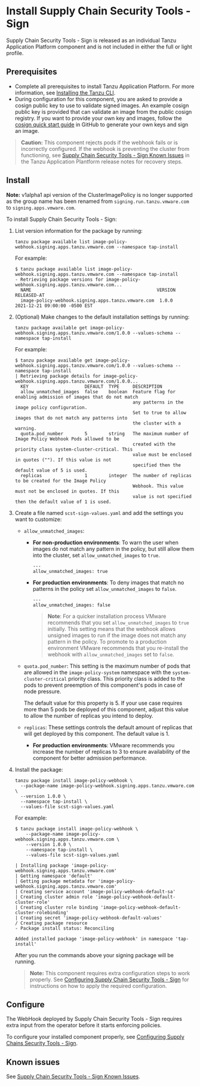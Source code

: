 # Install Supply Chain Security Tools - Sign

Supply Chain Security Tools - Sign is released as an individual Tanzu Application
Platform component and is not included in either the full or light profile.

## <a id='scst-sign-prereqs'></a> Prerequisites

- Complete all prerequisites to install Tanzu Application Platform. For more information, see [Installing the Tanzu CLI](../install-general.md).
- During configuration for this component, you are asked to provide a cosign public key to use to
validate signed images. An example cosign public key is provided that can validate an image from the
public cosign registry. If you want to provide your own key and images, follow the
[cosign quick start guide](https://github.com/sigstore/cosign#quick-start) in GitHub to
generate your own keys and sign an image.

>**Caution:** This component rejects pods if the webhook fails or is incorrectly configured.
>If the webhook is preventing the cluster from functioning,
>see [Supply Chain Security Tools - Sign Known Issues](release-notes.md)
> in the Tanzu Application Plantform release notes for recovery steps.

## <a id='install-scst-sign'></a> Install

**Note:** v1alpha1 api version of the ClusterImagePolicy is no longer supported as the group name has been renamed from
`signing.run.tanzu.vmware.com` to `signing.apps.vmware.com`.

To install Supply Chain Security Tools - Sign:

1. List version information for the package by running:

    ```
    tanzu package available list image-policy-webhook.signing.apps.tanzu.vmware.com --namespace tap-install
    ```

    For example:

    ```
    $ tanzu package available list image-policy-webhook.signing.apps.tanzu.vmware.com --namespace tap-install
    - Retrieving package versions for image-policy-webhook.signing.apps.tanzu.vmware.com...
      NAME                                               VERSION         RELEASED-AT
      image-policy-webhook.signing.apps.tanzu.vmware.com  1.0.0          2021-12-21 09:00:00 -0500 EST
    ```

1. (Optional) Make changes to the default installation settings by running:

    ```
    tanzu package available get image-policy-webhook.signing.apps.tanzu.vmware.com/1.0.0 --values-schema --namespace tap-install
    ```

    For example:

    ```
    $ tanzu package available get image-policy-webhook.signing.apps.tanzu.vmware.com/1.0.0 --values-schema --namespace tap-install
    | Retrieving package details for image-policy-webhook.signing.apps.tanzu.vmware.com/1.0.0...
      KEY                     DEFAULT  TYPE     DESCRIPTION
      allow_unmatched_images  false    boolean  Feature flag for enabling admission of images that do not match
                                                any patterns in the image policy configuration.
                                                Set to true to allow images that do not match any patterns into
                                                the cluster with a warning.
      quota.pod_number        5        string   The maximum number of Image Policy Webhook Pods allowed to be
                                                created with the priority class system-cluster-critical. This
                                                value must be enclosed in quotes (""). If this value is not
                                                specified then the default value of 5 is used.
      replicas                1        integer  The number of replicas to be created for the Image Policy
                                                Webhook. This value must not be enclosed in quotes. If this
                                                value is not specified then the default value of 1 is used.
    ```

1. Create a file named `scst-sign-values.yaml` and add the settings you want to customize:

    - `allow_unmatched_images`:

        * **For non-production environments**: To warn the user when images
          do not match any pattern in the policy, but still allow them into
          the cluster, set `allow_unmatched_images` to `true`.

            ```
            ---
            allow_unmatched_images: true
            ```

        * **For production environments**: To deny images that match no patterns in the policy set `allow_unmatched_images` to `false`.

            ```
            ---
            allow_unmatched_images: false
            ```

            >**Note**: For a quicker installation process VMware recommends that
            >you set `allow_unmatched_images` to `true` initially.
            >This setting means that the webhook allows unsigned images to
            >run if the image does not match any pattern in the policy.
            >To promote to a production environment VMware recommends that you
            >re-install the webhook with `allow_unmatched_images` set to `false`.

    - `quota.pod_number`:
      This setting is the maximum number of pods that are allowed in the
      `image-policy-system` namespace with the `system-cluster-critical`
      priority class. This priority class is added to the pods to prevent
      preemption of this component's pods in case of node pressure.

      The default value for this property is 5. If your use case requires
      more than 5 pods be deployed of this component, adjust this value to
      allow the number of replicas you intend to deploy.

    - `replicas`:
      These settings controls the default amount of replicas that will get deployed by this
      component. The default value is 1.

        * **For production environments**: VMware recommends you increase the number of replicas to
          3 to ensure availability of the component for better admission performance.

1. Install the package:

    ```
    tanzu package install image-policy-webhook \
      --package-name image-policy-webhook.signing.apps.tanzu.vmware.com \
      --version 1.0.0 \
      --namespace tap-install \
      --values-file scst-sign-values.yaml
    ```

    For example:

    ```
    $ tanzu package install image-policy-webhook \
        --package-name image-policy-webhook.signing.apps.tanzu.vmware.com \
        --version 1.0.0 \
        --namespace tap-install \
        --values-file scst-sign-values.yaml

    | Installing package 'image-policy-webhook.signing.apps.tanzu.vmware.com'
    | Getting namespace 'default'
    | Getting package metadata for 'image-policy-webhook.signing.apps.tanzu.vmware.com'
    | Creating service account 'image-policy-webhook-default-sa'
    | Creating cluster admin role 'image-policy-webhook-default-cluster-role'
    | Creating cluster role binding 'image-policy-webhook-default-cluster-rolebinding'
    | Creating secret 'image-policy-webhook-default-values'
    / Creating package resource
    - Package install status: Reconciling

    Added installed package 'image-policy-webhook' in namespace 'tap-install'
    ```

   After you run the commands above your signing package will be running.

   >**Note:** This component requires extra configuration steps to work properly. See
   >[Configuring Supply Chain Security Tools - Sign](configuring.md)
   >for instructions on how to apply the required configuration.


## <a id="configure"></a> Configure

The WebHook deployed by Supply Chain Security Tools - Sign requires extra input
from the operator before it starts enforcing policies.

To configure your installed component properly, see
[Configuring Supply Chains Security Tools - Sign](configuring.md).

## <a id="known-issues"></a> Known issues

See [Supply Chain Security Tools - Sign Known Issues](../release-notes.md).
